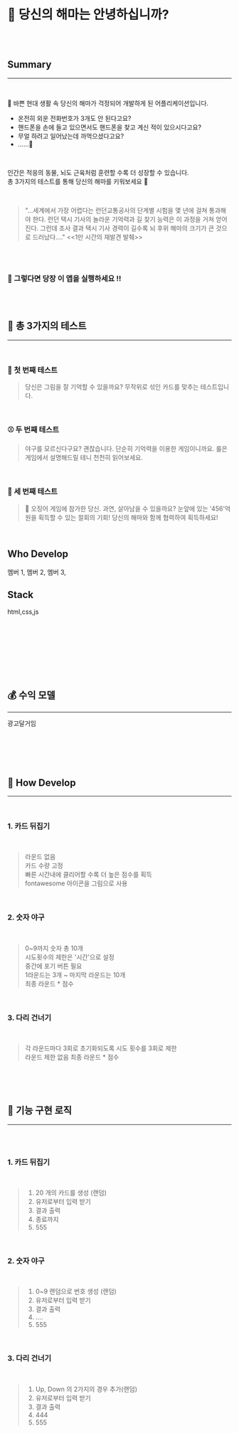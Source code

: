 # 🐬 당신의 해마는 안녕하십니까?

<br>
<br>

## Summary

---
<br>

🌃 바쁜 현대 생활 속 당신의 해마가 걱정되어 개발하게 된 어플리케이션입니다.  
- 온전히 외운 전화번호가 3개도 안 된다고요?  
- 핸드폰을 손에 들고 있으면서도 핸드폰을 찾고 계신 적이 있으시다고요?  
- 무얼 하려고 일어났는데 까먹으셨다고요?  
- ......🤔  

<br>

인간은 적응의 동물, 뇌도 근육처럼 훈련할 수록 더 성장할 수 있습니다.  
총 3가지의 테스트를 통해 당신의 해마를 키워보세요 🙂  

<br>

> "...세계에서 가장 어렵다는 런던교통공사의 단계별
시험을 몇 년에 걸쳐 통과해야 한다. 런던 택시 기사의
놀라운 기억력과 길 찾기 능력은 이 과정을 거쳐 얻어진다.
그런데 조사 결과 택시 기사 경력이 길수록 뇌 후위 해마의
크기가 큰 것으로 드러났다...." <<1만 시간의 재발견 발췌>>

<br>
<br>

### 🤜 그렇다면 당장 이 앱을 실행하세요 !!



<br>
<br>

## 🧪 총 3가지의 테스트
---
<br>

### 🍑 첫 번째 테스트
> 당신은 그림을 잘 기억할 수 있을까요?
> 무작위로 섞인 카드를 맞추는 테스트입니다.

<br>

### ⚾️ 두 번째 테스트
> 야구를 모르신다구요? 괜찮습니다. 단순히 기억력을 이용한 게임이니까요.
> 룰은 게임에서 설명해드릴 테니 천천히 읽어보세요.

<br>

### 🌉 세 번째 테스트
> 🦑 오징어 게임에 참가한 당신. 과연, 살아남을 수 있을까요?
> 눈앞에 있는 '456'억 원을 획득할 수 있는 절회의 기회!
> 당신의 해마와 함께 협력하여 획득하세요!

<br>


## Who Develop

멤버 1, 멤버 2, 멤버 3,

## Stack

html,css,js  

<br>
<br>
<br>
<br>
<br>
<br>
<br>

## 💰 수익 모델
---
광고달거임  


<br>
<br>
<br>
<br>

## 🧐 How Develop
---
<br>

### 1. 카드 뒤집기
<br>

> 라운드 없음  
> 카드 수량 고정  
> 빠른 시간내에 클리어할 수록 더 높은 점수를 획득  
> fontawesome 아이콘을 그림으로 사용


<br>

### 2. 숫자 야구
<br>

> 0~9까지 숫자 총 10개  
> 시도횟수의 제한은 '시간'으로 설정  
> 중간에 포기 버튼 필요  
> 1라운드는 3개  ~ 마지막 라운드는 10개  
> 최종 라운드 * 점수

<br>

### 3. 다리 건너기
<br>

> 각 라운드마다 3회로 초기화되도록 시도 횟수를 3회로 제한  
> 라운드 제한 없음
> 최종 라운드 * 점수


<br>
<br>
<br>

## 🚀 기능 구현 로직

---

<br>
<br>

### 1. 카드 뒤집기
<br>

> 1. 20 개의 카드를 생성 (랜덤)
> 2. 유저로부터 입력 받기
> 3. 결과 출력
> 4. 종료까지
> 5. 555

<br>

### 2. 숫자 야구
<br>

> 1. 0~9 랜덤으로 번호 생성 (랜덤)
> 2. 유저로부터 입력 받기
> 3. 결과 출력
> 4. ....
> 5. 555

<br>

### 3. 다리 건너기
<br>

> 1. Up, Down 의 2가지의 경우 추가(랜덤)
> 2. 유저로부터 입력 받기
> 3. 결과 출력
> 4. 444
> 5. 555

<br>